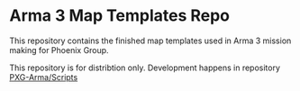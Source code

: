 # Arma 3 Map Templates Repo

This repository contains the finished map templates used in Arma 3 mission making for Phoenix Group.

This repository is for distribtion only. Development happens in repository [PXG-Arma/Scripts](https://github.com/PXG-Arma/Scripts)
